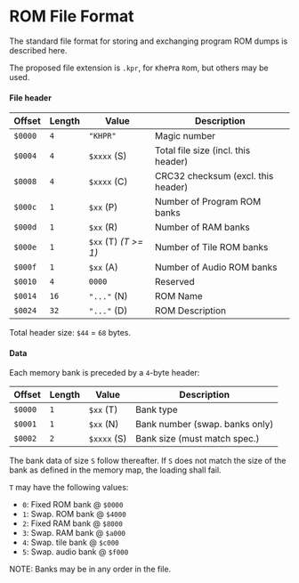 ROM File Format
===============

The standard file format for storing and exchanging program ROM dumps is described
here.

The proposed file extension is `.kpr`, for `K`he`P`ra `R`om, but others may be used.

#### File header

| Offset | Length | Value | Description |
|--------|--------|-------|-------------|
| `$0000`|`4`     |`"KHPR"`| Magic number |
| `$0004`|`4`     | `$xxxx` (S) | Total file size (incl. this header) |
| `$0008`|`4`     | `$xxxx` (C) | CRC32 checksum (excl. this header) |
| `$000c`|`1`     | `$xx` (P) | Number of Program ROM banks |
| `$000d`|`1`     | `$xx` (R) | Number of RAM banks |
| `$000e`|`1`     | `$xx` (T) *(T >= 1)* | Number of Tile ROM banks |
| `$000f`|`1`     | `$xx` (A) | Number of Audio ROM banks |
| `$0010`|`4`     | `0000`  | Reserved |
| `$0014`|`16`    | `"..."` (N) | ROM Name |
| `$0024`|`32`    | `"..."` (D) | ROM Description |

Total header size: `$44` = `68` bytes.

#### Data

Each memory bank is preceded by a `4`-byte header:

| Offset | Length | Value | Description |
|--------|--------|-------|-------------|
|`$0000` |`1`     |`$xx` (T)| Bank type   |
|`$0001` |`1`     |`$xx` (N)| Bank number (swap. banks only)|
|`$0002` |`2`     |`$xxxx` (S)| Bank size (must match spec.)|

The bank data of size `S` follow thereafter.
If `S` does not match the size of the bank as defined in the memory map, the loading shall fail.

`T` may have the following values:
- `0`: Fixed ROM bank @ `$0000`
- `1`: Swap. ROM bank @ `$4000`
- `2`: Fixed RAM bank @ `$8000`
- `3`: Swap. RAM bank @ `$a000`
- `4`: Swap. tile bank @ `$c000`
- `5`: Swap. audio bank @ `$f000`

NOTE: Banks may be in any order in the file.
